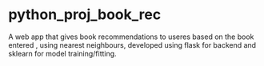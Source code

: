 # python_proj_book_rec
A web app that gives book recommendations to useres based on the book entered , using nearest neighbours, developed using flask for backend and sklearn for model training/fitting.
